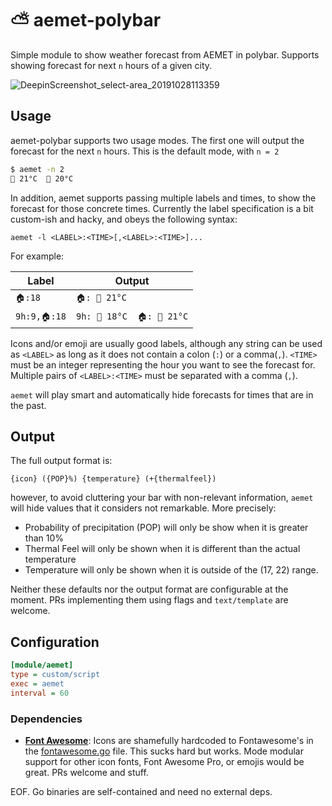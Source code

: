 # ⛅ aemet-polybar 

Simple module to show weather forecast from AEMET in polybar. Supports showing forecast for next `n` hours of a given city.

![DeepinScreenshot_select-area_20191028113359](https://user-images.githubusercontent.com/969721/67672215-c9963680-f977-11e9-8967-6b7e4ef15e18.png)

## Usage

aemet-polybar supports two usage modes. The first one will output the forecast for the next `n` hours. This is the default mode, with `n = 2`

```bash
$ aemet -n 2
 21°C   20°C
```

In addition, aemet supports passing multiple labels and times, to show the forecast for those concrete times.
Currently the label specification is a bit custom-ish and hacky, and obeys the following syntax:

`aemet -l <LABEL>:<TIME>[,<LABEL>:<TIME>]...`

For example:

| Label      | Output |
|------------|--------|
|`🏠:18`     |`🏠:  21°C`|
|`9h:9,🏠:18`|`9h:  18°C  🏠:  21°C`|

Icons and/or emoji are usually good labels, although any string can be used as `<LABEL>` as long as it does not contain a colon (`:`) or a comma(`,`). `<TIME>` must be an integer representing the hour you want to see the forecast for. Multiple pairs of `<LABEL>:<TIME>` must be separated with a comma (`,`).

`aemet` will play smart and automatically hide forecasts for times that are in the past.

## Output

The full output format is:

`{icon} ({POP}%) {temperature} (+{thermalfeel})`

however, to avoid cluttering your bar with non-relevant information, `aemet` will hide values that it considers not remarkable. More precisely:

* Probability of precipitation (POP) will only be show when it is greater than 10%
* Thermal Feel will only be shown when it is different than the actual temperature
* Temperature will only be shown when it is outside of the (17, 22) range.

Neither these defaults nor the output format are configurable at the moment. PRs implementing them using flags and `text/template` are welcome.

## Configuration

```ini
[module/aemet]
type = custom/script
exec = aemet
interval = 60
```

### Dependencies

* [**Font Awesome**](https://fontawesome.com/): Icons are shamefully hardcoded to Fontawesome's in the [fontawesome.go](https://github.com/roobre/aemet-polybar/blob/master/fontawesome.go) file. This sucks hard but works. Mode modular support for other icon fonts, Font Awesome Pro, or emojis would be great. PRs welcome and stuff.

EOF. Go binaries are self-contained and need no external deps.
